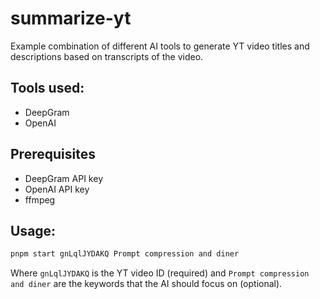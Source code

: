 # summarize-yt

Example combination of different AI tools to generate YT video titles and descriptions based on transcripts of the video.

## Tools used:
- DeepGram
- OpenAI

## Prerequisites
- DeepGram API key
- OpenAI API key
- ffmpeg

## Usage:

```bash
pnpm start gnLqlJYDAKQ Prompt compression and diner
```

Where `gnLqlJYDAKQ` is the YT video ID (required) and `Prompt compression and diner` are the keywords that the AI should focus on (optional).
